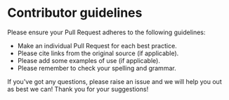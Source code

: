# Contributor guidelines

Please ensure your Pull Request adheres to the following guidelines:

- Make an individual Pull Request for each best practice.
- Please cite links from the original source (if applicable).
- Please add some examples of use (if applicable).
- Please remember to check your spelling and grammar. 

If you've got any questions, please raise an issue and we will help you out as best we can! Thank you for your suggestions!
